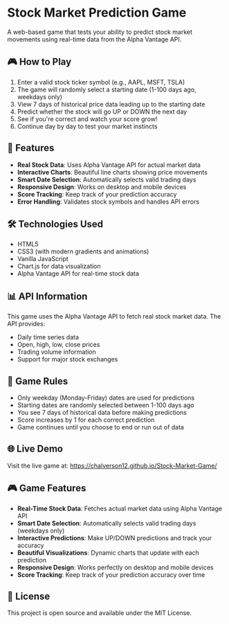 # Stock Market Prediction Game

A web-based game that tests your ability to predict stock market movements using real-time data from the Alpha Vantage API.

## 🎮 How to Play

1. Enter a valid stock ticker symbol (e.g., AAPL, MSFT, TSLA)
2. The game will randomly select a starting date (1-100 days ago, weekdays only)
3. View 7 days of historical price data leading up to the starting date
4. Predict whether the stock will go UP or DOWN the next day
5. See if you're correct and watch your score grow!
6. Continue day by day to test your market instincts

## 🚀 Features

- **Real Stock Data**: Uses Alpha Vantage API for actual market data
- **Interactive Charts**: Beautiful line charts showing price movements
- **Smart Date Selection**: Automatically selects valid trading days
- **Responsive Design**: Works on desktop and mobile devices
- **Score Tracking**: Keep track of your prediction accuracy
- **Error Handling**: Validates stock symbols and handles API errors

## 🛠️ Technologies Used

- HTML5
- CSS3 (with modern gradients and animations)
- Vanilla JavaScript
- Chart.js for data visualization
- Alpha Vantage API for real-time stock data

## 📊 API Information

This game uses the Alpha Vantage API to fetch real stock market data. The API provides:
- Daily time series data
- Open, high, low, close prices
- Trading volume information
- Support for major stock exchanges

## 🎯 Game Rules

- Only weekday (Monday-Friday) dates are used for predictions
- Starting dates are randomly selected between 1-100 days ago
- You see 7 days of historical data before making predictions
- Score increases by 1 for each correct prediction
- Game continues until you choose to end or run out of data

## 🌐 Live Demo

Visit the live game at: https://chalverson12.github.io/Stock-Market-Game/

## 🎮 Game Features

- **Real-Time Stock Data**: Fetches actual market data using Alpha Vantage API
- **Smart Date Selection**: Automatically selects valid trading days (weekdays only)
- **Interactive Predictions**: Make UP/DOWN predictions and track your accuracy
- **Beautiful Visualizations**: Dynamic charts that update with each prediction
- **Responsive Design**: Works perfectly on desktop and mobile devices
- **Score Tracking**: Keep track of your prediction accuracy over time

## 📝 License

This project is open source and available under the MIT License.